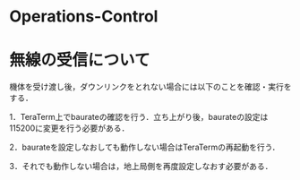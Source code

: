 # Operations-Control
# 無線の受信について
機体を受け渡し後，ダウンリンクをとれない場合には以下のことを確認・実行をする．

1．TeraTerm上でbaurateの確認を行う．立ち上がり後，baurateの設定は115200に変更を行う必要がある．  

2．baurateを設定しなおしても動作しない場合はTeraTermの再起動を行う．  

3．それでも動作しない場合は，地上局側を再度設定しなおす必要がある．
